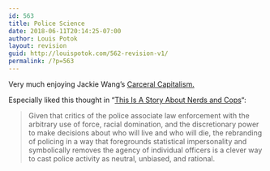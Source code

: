 ```yaml
---
id: 563
title: Police Science
date: 2018-06-11T20:14:25-07:00
author: Louis Potok
layout: revision
guid: http://louispotok.com/562-revision-v1/
permalink: /?p=563
---
```

Very much enjoying Jackie Wang&#8217;s [Carceral Capitalism.](https://mitpress.mit.edu/books/carceral-capitalism)

Especially liked this thought in &#8220;[This Is A Story About Nerds and Cops](https://www.e-flux.com/journal/87/169043/this-is-a-story-about-nerds-and-cops-predpol-and-algorithmic-policing/)&#8220;:

> Given that critics of the police associate law enforcement with the arbitrary use of force, racial domination, and the discretionary power to make decisions about who will live and who will die, the rebranding of policing in a way that foregrounds statistical impersonality and symbolically removes the agency of individual officers is a clever way to cast police activity as neutral, unbiased, and rational.